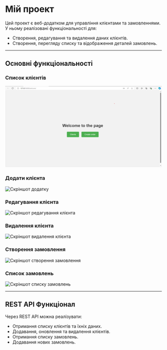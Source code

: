 # Мій проект
Цей проект є веб-додатком для управління клієнтами та замовленнями. У ньому реалізовані функціональності для:
- Створення, редагування та видалення даних клієнтів.
- Створення, перегляду списку та відображення деталей замовлень.

---

## Основні функціональності

### Список клієнтів
![Скріншот списку клієнтів](images/Screenshot1.png)

### Додати клієнта
![Скріншот додатку](images/Screenshot_2024-11-18_004401.png)

### Редагування клієнта
![Скріншот редагування клієнта](images/Screenshot_2024-11-18_004902.png)

### Видалення клієнта
![Скріншот видалення клієнта](images/Screenshot_2024-11-18_004725.png)

### Створення замовлення
![Скріншот створення замовлення](images/Screenshot_2024-11-18_005050.png)

### Список замовлень
![Скріншот списку замовлень](images/Screenshot_2024-11-18_005204.png)

---

## REST API Функціонал

Через REST API можна реалізувати:
- Отримання списку клієнтів та їхніх даних.
- Додавання, оновлення та видалення клієнтів.
- Отримання списку замовлень.
- Додавання нових замовлень.
